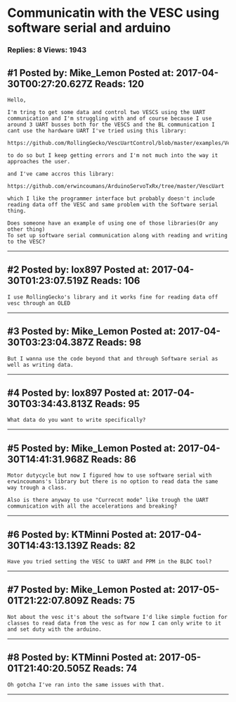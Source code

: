 # Communicatin with the VESC using software serial and arduino

### Replies: 8 Views: 1943

## \#1 Posted by: Mike_Lemon Posted at: 2017-04-30T00:27:20.627Z Reads: 120

```
Hello, 

I'm tring to get some data and control two VESCS using the UART communication and I'm struggling with and of course because I use around 3 UART busses both for the VESCS and the BL communication I cant use the hardware UART I've tried using this library:

https://github.com/RollingGecko/VescUartControl/blob/master/examples/VescUartSample/VescUartSample.ino

to do so but I keep getting errors and I'm not much into the way it approaches the user.

and I've came accros this library:

https://github.com/erwincoumans/ArduinoServoTxRx/tree/master/VescUart

which I like the programmer interface but probably doesn't include reading data off the VESC and same problem with the Software serial thing.

Does someone have an example of using one of those libraries(Or any other thing) 
To set up software serial communication along with reading and writing to the VESC?
```

---
## \#2 Posted by: lox897 Posted at: 2017-04-30T01:23:07.519Z Reads: 106

```
I use RollingGecko's library and it works fine for reading data off vesc through an OLED
```

---
## \#3 Posted by: Mike_Lemon Posted at: 2017-04-30T03:23:04.387Z Reads: 98

```
But I wanna use the code beyond that and through Software serial as well as writing data.
```

---
## \#4 Posted by: lox897 Posted at: 2017-04-30T03:34:43.813Z Reads: 95

```
What data do you want to write specifically?
```

---
## \#5 Posted by: Mike_Lemon Posted at: 2017-04-30T14:41:31.968Z Reads: 86

```
Motor dutycycle but now I figured how to use software serial with erwincoumans's library but there is no option to read data the same way trough a class.

Also is there anyway to use "Currecnt mode" like trough the UART communication with all the accelerations and breaking?
```

---
## \#6 Posted by: KTMinni Posted at: 2017-04-30T14:43:13.139Z Reads: 82

```
Have you tried setting the VESC to UART and PPM in the BLDC tool?
```

---
## \#7 Posted by: Mike_Lemon Posted at: 2017-05-01T21:22:07.809Z Reads: 75

```
Not about the vesc it's about the software I'd like simple fuction for classes to read data from the vesc as for now I can only write to it and set duty with the arduino.
```

---
## \#8 Posted by: KTMinni Posted at: 2017-05-01T21:40:20.505Z Reads: 74

```
Oh gotcha I've ran into the same issues with that.
```

---
